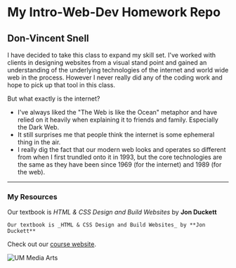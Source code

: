# My Intro-Web-Dev Homework Repo
## Don-Vincent Snell

I have decided to take this class to expand my skill set.  I've worked with clients in designing websites from a visual stand point and gained an understanding of the underlying technologies of the internet and world wide web in the process.  However I never really did any of the coding work and hope to pick up that tool in this class.

But what exactly is the internet?

* I've always liked the "The Web is like the Ocean" metaphor and have relied on it heavily when explaining it to friends and family.  Especially the Dark Web.
* It still surprises me that people think the internet is some ephemeral thing in the air.
* I really dig the fact that our modern web looks and operates so different from when I first trundled onto it in 1993, but the core technologies are the same as they have been since 1969 (for the internet) and 1989 (for the web).
___
### My Resources
Our textbook is _HTML & CSS Design and Build Websites_ by **Jon Duckett**

`Our textbook is _HTML & CSS Design and Build Websites_ by **Jon Duckett**`

Check out our [course website](https://media-ed-online.github.io/intro-web-dev/ "UM Media Arts Intro to Web Design and Development").

![UM Media Arts](http://bit.ly/2DIVG46)
